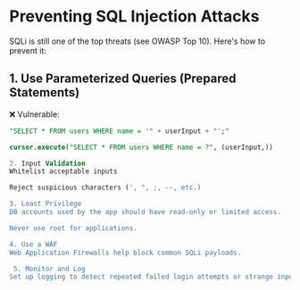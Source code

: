 #  Preventing SQL Injection Attacks

SQLi is still one of the top threats (see OWASP Top 10). Here's how to prevent it:

## 1. Use Parameterized Queries (Prepared Statements)

❌ Vulnerable:
```sql
"SELECT * FROM users WHERE name = '" + userInput + "';"

cursor.execute("SELECT * FROM users WHERE name = ?", (userInput,))

2. Input Validation
Whitelist acceptable inputs

Reject suspicious characters (', ", ;, --, etc.)

3. Least Privilege
DB accounts used by the app should have read-only or limited access.

Never use root for applications.

4. Use a WAF
Web Application Firewalls help block common SQLi payloads.

 5. Monitor and Log
Set up logging to detect repeated failed login attempts or strange inputs.

